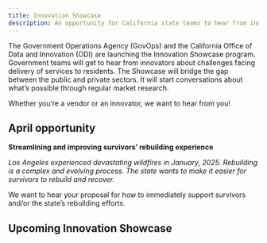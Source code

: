 ```yaml
---
title: Innovation Showcase
description: An opportunity for California state teams to hear from innovators about challenges facing delivery of services to residents.
---
```


<p class="text-lead">The Government Operations Agency (GovOps) and the California Office of Data and Innovation (ODI) are launching the Innovation Showcase program. Government teams will get to hear from innovators about challenges facing delivery of services to residents. The Showcase will bridge the gap between the public and private sectors. It will start conversations about what’s possible through regular market research.</p>

Whether you’re a vendor or an innovator, we want to hear from you!

## April opportunity

**Streamlining and improving survivors’ rebuilding experience**

*Los Angeles experienced devastating wildfires in January, 2025. Rebuilding is a complex and evolving process. The state wants to make it easier for survivors to rebuild and recover.*

We want to hear your proposal for how to immediately support survivors and/or the state’s rebuilding efforts.

## Upcoming Innovation Showcase


